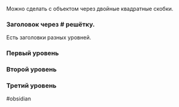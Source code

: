 Можно сделать с объектом через двойные квадратные скобки.

### Заголовок через # решётку.

Есть заголовки разных уровней.

### Первый уровень # 
### Второй уровень ## 
### Третий уровень ### 

#obsidian 